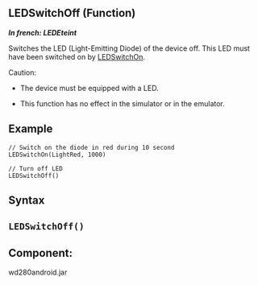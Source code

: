 
## LEDSwitchOff (Function)

***In french: LEDEteint***



<a name="XUse"></a>
<a name="Use"></a>
<a name="description"></a>
Switches the LED (Light-Emitting Diode) of the device off. This LED must have been switched on by [LEDSwitchOn](../WDLang3/1000019446.md). 

Caution: 

- The device must be equipped with a LED.

- This function has no effect in the simulator or in the emulator.



<a name="Example1"></a>
<a name="sample_code"></a>

## Example


```wl
// Switch on the diode in red during 10 second
LEDSwitchOn(LightRed, 1000)

// Turn off LED
LEDSwitchOff()
```

<a name="XSYNTAX"></a>

## Syntax
<a name="SYNTAX1"></a>

`LEDSwitchOff()`
---







<a name="XComponent"></a>

## Component:
wd280android.jar
